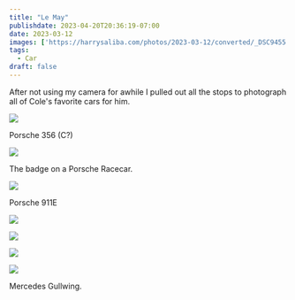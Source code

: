 ```yaml
---
title: "Le May"
publishdate: 2023-04-20T20:36:19-07:00
date: 2023-03-12
images: ['https://harrysaliba.com/photos/2023-03-12/converted/_DSC9455.jpg']
tags:
  - Car
draft: false
---
```


After not using my camera for awhile I pulled out all the stops to photograph all of Cole's favorite cars for him.

![](https://harrysaliba.com/photos/2023-03-12/converted/_DSC9455.jpg)

Porsche 356 (C?)

![](https://harrysaliba.com/photos/2023-03-12/converted/_DSC9456.jpg)

The badge on a Porsche Racecar.

![](https://harrysaliba.com/photos/2023-03-12/converted/_DSC9458.jpg)

Porsche 911E

![](https://harrysaliba.com/photos/2023-03-12/converted/_DSC9460.jpg)

![](https://harrysaliba.com/photos/2023-03-12/converted/_DSC9461.jpg)

![](https://harrysaliba.com/photos/2023-03-12/converted/_DSC9462.jpg)

![](https://harrysaliba.com/photos/2023-03-12/converted/_DSC9471.jpg)

Mercedes Gullwing.